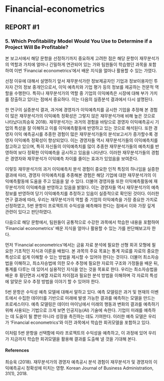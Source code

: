 # Financial-econometrics
## REPORT #1
### 5. Which Profitability Model Would You Use to Determine if a Project Will Be Profitable?
 본 보고서에서 해당 문항을 선정하기까지 중요하게 고려한 점은 해당 문항이 재무분석가의 역할과 가치에 얼마나 긴밀하게 연관되어 있는 가와 팀원들이 학습했던 과목을 포함하여 이번 ‘Financial econometrics’에서 배운 지식을 얼마나 활용할 수 있는 가였다. 
 
선정 이유에 대해서 설명하기 앞서 재무분석가란 정보제공자인 기업과 정보이용자인 투자자 간의 정보 중개인으로서, 이익 예측치와 기업 평가 등의 정보를 제공하는 전문적 역할을 수행한다. 특히나 재무분석가의 역할 중 기업의 이익예측은 시장에 대해 부가 가치를 장출하고 있다는 점에서 중요하다. 이는 다음의 실증분석 결과에서 다시 설명된다.

 한 연구의 실증분석 결과, 과거에 경영자가 이익예측치를 공시한 기업을 추정해 본 경험이 많은 재무분석가의 이익예측 정확성은 그렇지 않은 재무분석가에 비해 높은 것으로 나타났다(최승욱 2018). 재무분석가는 과거의 경험을 바탕으로 경영자 이익예측공시 기업의 특성을 잘 이해하고 이를 이익예측활동에 반영하고 있는 것으로 해석된다. 또한 경영자 이익 예측공시를 추종한 경험이 많은 재무분석가들의 분석보고서가 증가할수록 경영자 이익예측 정확성이 향상되었다. 이는 경영자들 역시 재무분석가들의 이익예측치를 참고하고 있으며, 특히 자신들의 이익예측치를 많이 추종한 재무분석가들의 예측치를 반영하여 보다 정확한 이익예측을 공시하고 있음을 나타낸다. 이러한 재무분석가들의 경험은 경영자와 재무분석가 이익예측 차이를 줄이는 효과가 있었음을 보여준다. 
 
 이렇듯 재무분석가의 과거 이익예측치 분석 경험이 중요한 인적 특징의 하나임을 실증한 결과에 따라, 경영자 이익예측치를 추종해본 경험은 해당 기업에 대한 재무분석가의 이익예측활동에 도움을 주고 있음을 알 수 있다. 더불어 경영자들 또한 이익예측활동에 재무분석가의 이익예측을 반영하고 있음을 밝혔다. 이는 경영자들 역시 재무분석가의 예측정보를 반영하여 당기 이익예측치를 추정하고 있음이 실증적으로 확인된 것이다. 이러한 연구 결과에 따라, 우리는 재무분석가의 역할 중 기업의 이익예측을 가장 중요한 가치로 선정하였고, 5번 문항이 프로젝트의 수익성을 예측해야 한다는 점에서 이와 가장 깊게 관련이 있다고 판단하였다. 
 
 다음으로 해당 문항에서, 팀원들이 공통적으로 수강한 과목에서 학습한 내용을 포함하여 ‘Financial econometrics’ 배운 지식을 얼마나 활용할 수 있는 가를 판단해보고자 한다. 

 먼저 ‘Financial econometrics’에서는 금융 자료 분석에 필요한 선형 회귀 모형에 필요한 기초적인 지식과 이론을 배웠다. 본 과목의 주요 목표는 통계 자료를 자료의 중요한 특성으로 쉽게 이해할 수 있는 방법을 제시할 수 있어야 한다는 것이다. 더불어 최소자승법을 이해하고, 최소자승법에 의한 모수 추정에 필요한 자료의 구조와 가정들을 배운 뒤, 통계를 다루는 데 있어서 실용적인 지식을 얻는 것을 목표로 한다. 우리는 최소자승법을 배운 후 횡단면과 시계열 자료의 차이점과 필요한 분석 방법을 이해하며 각 자료의 특성에 알맞은 모수 추정 방법을 이야기 할 수 있어야 한다.
 
 5번 문항은 수익성 예측 모델에 대해서 말하고 있다. 예측 모델링은 과거 및 현재의 이벤트에서 수집한 데이터를 기반으로 미래에 발생 가능한 결과를 예측하는 모델을 만드는 프로세스이다. 예측 모델링은 데이터 마이닝에서 미래의 행동과 변화의 결과를 예측하기 위해 사용되는 기법으로 크게 보면 인공지능(AI) 기술에 속한다. 기업이 미래를 예측하는 데 도움이 될 뿐만 아니라 성장을 촉진하는 데도 기여한다. 이러한 예측 모델은 우리가 ‘Financial econometrics’와 이전 과목에서 학습한 회귀모델을 포함하고 있다.
 
 이처럼 5번 문항을 선택함에 따라 프로젝트의 수익성을 예측하고, 이 과정에 있어 우리가 지금까지 학습한 회귀모델을 활용해 결과를 도출해 낼 것을 기대해 본다.

#### References
최승욱 (2018). 재무분석가의 경영자 예측공시 분석 경험이 재무분석가 및 경영자의 이익예측공시 정확성에 미치는 영향. Korean Journal of Business Administration, 31(1), 2018.
